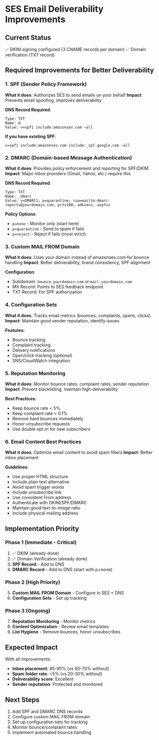 # SES Email Deliverability Improvements

## Current Status
✅ DKIM signing configured (3 CNAME records per domain)
✅ Domain verification (TXT record)

## Required Improvements for Better Deliverability

### 1. SPF (Sender Policy Framework)
**What it does**: Authorizes SES to send emails on your behalf
**Impact**: Prevents email spoofing, improves deliverability

**DNS Record Required**:
```
Type: TXT
Name: @
Value: v=spf1 include:amazonses.com ~all
```

**If you have existing SPF**:
```
v=spf1 include:amazonses.com include:_spf.google.com ~all
```

### 2. DMARC (Domain-based Message Authentication)
**What it does**: Provides policy enforcement and reporting for SPF/DKIM
**Impact**: Major inbox providers (Gmail, Yahoo, etc.) require this

**DNS Record Required**:
```
Type: TXT
Name: _dmarc
Value: v=DMARC1; p=quarantine; rua=mailto:dmarc-reports@yourdomain.com; pct=100; adkim=s; aspf=s
```

**Policy Options**:
- `p=none` - Monitor only (start here)
- `p=quarantine` - Send to spam if fails
- `p=reject` - Reject if fails (most strict)

### 3. Custom MAIL FROM Domain
**What it does**: Uses your domain instead of amazonses.com for bounce handling
**Impact**: Better deliverability, brand consistency, SPF alignment

**Configuration**:
- Subdomain: `bounce.yourdomain.com` or `mail.yourdomain.com`
- MX Record: Points to SES feedback endpoint
- TXT Record: For SPF authorization

### 4. Configuration Sets
**What it does**: Tracks email metrics (bounces, complaints, opens, clicks)
**Impact**: Maintain good sender reputation, identify issues

**Features**:
- Bounce tracking
- Complaint tracking
- Delivery notifications
- Open/click tracking (optional)
- SNS/CloudWatch integration

### 5. Reputation Monitoring
**What it does**: Monitor bounce rates, complaint rates, sender reputation
**Impact**: Prevent blacklisting, maintain high deliverability

**Best Practices**:
- Keep bounce rate < 5%
- Keep complaint rate < 0.1%
- Remove hard bounces immediately
- Honor unsubscribe requests
- Use double opt-in for new subscribers

### 6. Email Content Best Practices
**What it does**: Optimize email content to avoid spam filters
**Impact**: Better inbox placement

**Guidelines**:
- Use proper HTML structure
- Include plain text alternative
- Avoid spam trigger words
- Include unsubscribe link
- Use consistent From address
- Authenticate with DKIM/SPF/DMARC
- Maintain good text-to-image ratio
- Include physical mailing address

## Implementation Priority

### Phase 1 (Immediate - Critical)
1. ✅ DKIM (already done)
2. ✅ Domain Verification (already done)
3. **SPF Record** - Add to DNS
4. **DMARC Record** - Add to DNS (start with p=none)

### Phase 2 (High Priority)
5. **Custom MAIL FROM Domain** - Configure in SES + DNS
6. **Configuration Sets** - Set up tracking

### Phase 3 (Ongoing)
7. **Reputation Monitoring** - Monitor metrics
8. **Content Optimization** - Review email templates
9. **List Hygiene** - Remove bounces, honor unsubscribes

## Expected Impact

With all improvements:
- **Inbox placement**: 85-95% (vs 60-70% without)
- **Spam folder rate**: <5% (vs 20-30% without)
- **Deliverability score**: Excellent
- **Sender reputation**: Protected and monitored

## Next Steps

1. Add SPF and DMARC DNS records
2. Configure custom MAIL FROM domain
3. Set up configuration sets for tracking
4. Monitor bounce/complaint rates
5. Implement automated bounce handling
